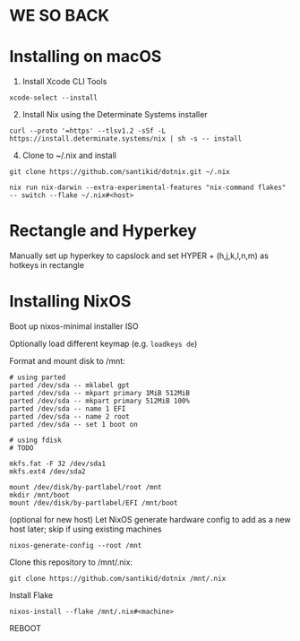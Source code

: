 # WE SO BACK

# Installing on macOS

1. Install Xcode CLI Tools

`xcode-select --install`

2. Install Nix using the Determinate Systems installer

`curl --proto '=https' --tlsv1.2 -sSf -L https://install.determinate.systems/nix | sh -s -- install`

4. Clone to ~/.nix and install

`git clone https://github.com/santikid/dotnix.git ~/.nix`

`nix run nix-darwin --extra-experimental-features "nix-command flakes" -- switch --flake ~/.nix#<host>`

# Rectangle and Hyperkey

Manually set up hyperkey to capslock and set HYPER + (h,j,k,l,n,m) as hotkeys in rectangle

# Installing NixOS

Boot up nixos-minimal installer ISO

Optionally load different keymap (e.g. `loadkeys de`)

Format and mount disk to /mnt:

```
# using parted
parted /dev/sda -- mklabel gpt
parted /dev/sda -- mkpart primary 1MiB 512MiB
parted /dev/sda -- mkpart primary 512MiB 100%
parted /dev/sda -- name 1 EFI
parted /dev/sda -- name 2 root
parted /dev/sda -- set 1 boot on

# using fdisk
# TODO

mkfs.fat -F 32 /dev/sda1
mkfs.ext4 /dev/sda2

mount /dev/disk/by-partlabel/root /mnt
mkdir /mnt/boot
mount /dev/disk/by-partlabel/EFI /mnt/boot
```

(optional for new host) Let NixOS generate hardware config to add as a new host later; skip if using existing machines

`nixos-generate-config --root /mnt`

Clone this repository to /mnt/.nix:

`git clone https://github.com/santikid/dotnix /mnt/.nix`

Install Flake

`nixos-install --flake /mnt/.nix#<machine>`

REBOOT